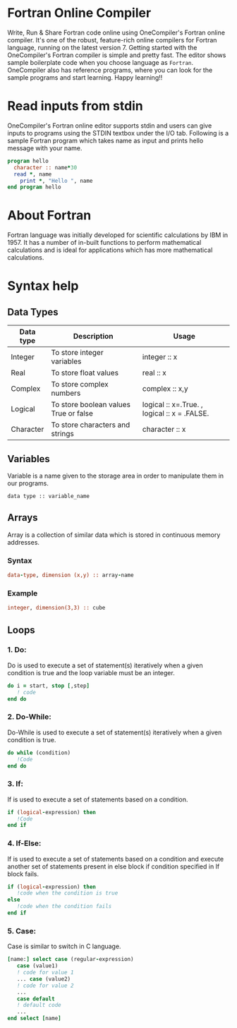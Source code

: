 # Fortran Online Compiler

Write, Run & Share Fortran code online using OneCompiler's Fortran online compiler. It's one of the robust, feature-rich online compilers for Fortran language, running on the latest version 7. Getting started with the OneCompiler's Fortran compiler is simple and pretty fast. The editor shows sample boilerplate code when you choose language as `Fortran`. OneCompiler also has reference programs, where you can look for the sample programs and start learning. Happy learning!!

# Read inputs from stdin

OneCompiler's Fortran online editor supports stdin and users can give inputs to programs using the STDIN textbox under the I/O tab. Following is a sample Fortran program which takes name as input and prints hello message with your name.

```fortran
program hello
  character :: name*30
  read *, name
	print *, "Hello ", name
end program hello
```

# About Fortran

Fortran language was initially developed for scientific calculations by IBM in 1957. It has a number of in-built functions to perform mathematical calculations and is ideal for applications which has more mathematical calculations. 

# Syntax help

## Data Types

| Data type | Description | Usage|
|-----|-----|-----|
|Integer | To store integer variables|integer :: x|
|Real | To store float values | real :: x|
|Complex | To store complex numbers| complex :: x,y|
|Logical | To store boolean values True or false| logical :: x=.True. , logical :: x = .FALSE.| 
|Character| To store characters and strings | character :: x|

## Variables

Variable is a name given to the storage area in order to manipulate them in our programs.

```
data type :: variable_name
```

## Arrays

Array is a collection of similar data which is stored in continuous memory addresses.

### Syntax

```fortran
data-type, dimension (x,y) :: array-name
```

### Example
```fortran
integer, dimension(3,3) :: cube
```


## Loops

### 1. Do:

Do is used to execute a set of statement(s) iteratively when a given condition is true and the loop variable must be an integer.

```fortran
do i = start, stop [,step]    
   ! code
end do
```

### 2. Do-While:

Do-While is used to execute a set of statement(s) iteratively  when a given condition is true.

```fortran
do while (condition) 
   !Code
end do
```

### 3. If:

If is used to execute a set of statements based on a condition.

```fortran
if (logical-expression) then      
   !Code  
end if
```

### 4. If-Else:

If is used to execute a set of statements based on a condition and execute another set of statements present in else block if condition specified in If block fails.

```fortran
if (logical-expression) then     
   !code when the condition is true
else
   !code when the condition fails
end if
```

### 5. Case:

Case is similar to switch in C language. 

```fortran
[name:] select case (regular-expression) 
   case (value1)          
   ! code for value 1          
   ... case (value2)           
   ! code for value 2           
   ...       
   case default          
   ! default code          
   ...   
end select [name]
```
